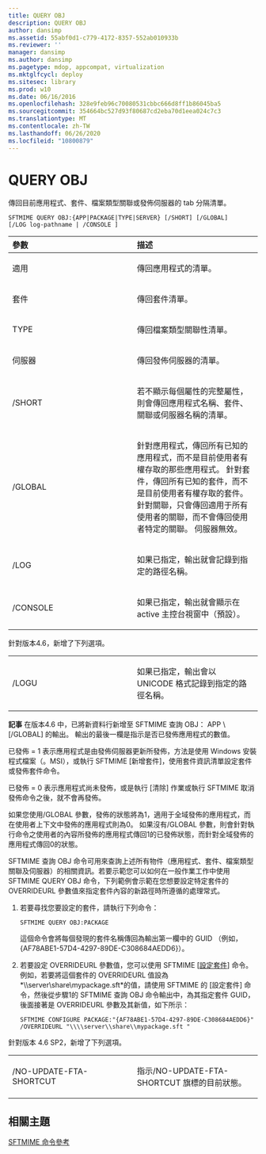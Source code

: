 ```yaml
---
title: QUERY OBJ
description: QUERY OBJ
author: dansimp
ms.assetid: 55abf0d1-c779-4172-8357-552ab010933b
ms.reviewer: ''
manager: dansimp
ms.author: dansimp
ms.pagetype: mdop, appcompat, virtualization
ms.mktglfcycl: deploy
ms.sitesec: library
ms.prod: w10
ms.date: 06/16/2016
ms.openlocfilehash: 328e9feb96c70080531cbbc666d8ff1b86045ba5
ms.sourcegitcommit: 354664bc527d93f80687cd2eba70d1eea024c7c3
ms.translationtype: MT
ms.contentlocale: zh-TW
ms.lasthandoff: 06/26/2020
ms.locfileid: "10800879"
---
```

# QUERY OBJ


傳回目前應用程式、套件、檔案類型關聯或發佈伺服器的 tab 分隔清單。

`SFTMIME QUERY OBJ:{APP|PACKAGE|TYPE|SERVER} [/SHORT] [/GLOBAL]                 [/LOG log-pathname | /CONSOLE ]`

<table>
<colgroup>
<col width="50%" />
<col width="50%" />
</colgroup>
<thead>
<tr class="header">
<th align="left">參數</th>
<th align="left">描述</th>
</tr>
</thead>
<tbody>
<tr class="odd">
<td align="left"><p>適用</p></td>
<td align="left"><p>傳回應用程式的清單。</p></td>
</tr>
<tr class="even">
<td align="left"><p>套件</p></td>
<td align="left"><p>傳回套件清單。</p></td>
</tr>
<tr class="odd">
<td align="left"><p>TYPE</p></td>
<td align="left"><p>傳回檔案類型關聯性清單。</p></td>
</tr>
<tr class="even">
<td align="left"><p>伺服器</p></td>
<td align="left"><p>傳回發佈伺服器的清單。</p></td>
</tr>
<tr class="odd">
<td align="left"><p>/SHORT</p></td>
<td align="left"><p>若不顯示每個屬性的完整屬性，則會傳回應用程式名稱、套件、關聯或伺服器名稱的清單。</p></td>
</tr>
<tr class="even">
<td align="left"><p>/GLOBAL</p></td>
<td align="left"><p>針對應用程式，傳回所有已知的應用程式，而不是目前使用者有權存取的那些應用程式。 針對套件，傳回所有已知的套件，而不是目前使用者有權存取的套件。 針對關聯，只會傳回適用于所有使用者的關聯，而不會傳回使用者特定的關聯。 伺服器無效。</p></td>
</tr>
<tr class="odd">
<td align="left"><p>/LOG</p></td>
<td align="left"><p>如果已指定，輸出就會記錄到指定的路徑名稱。</p></td>
</tr>
<tr class="even">
<td align="left"><p>/CONSOLE</p></td>
<td align="left"><p>如果已指定，輸出就會顯示在 active 主控台視窗中（預設）。</p></td>
</tr>
</tbody>
</table>

 

針對版本4.6，新增了下列選項。

<table>
<colgroup>
<col width="50%" />
<col width="50%" />
</colgroup>
<tbody>
<tr class="odd">
<td align="left"><p>/LOGU</p></td>
<td align="left"><p>如果已指定，輸出會以 UNICODE 格式記錄到指定的路徑名稱。</p></td>
</tr>
</tbody>
</table>

 

**記事** 在版本4.6 中，已將新資料行新增至 SFTMIME 查詢 OBJ： APP \ [/GLOBAL\] 的輸出。 輸出的最後一欄是指示是否已發佈應用程式的數值。

已發佈 = 1 表示應用程式是由發佈伺服器更新所發佈，方法是使用 Windows 安裝程式檔案（。MSI），或執行 SFTMIME [新增套件]，使用套件資訊清單設定套件或發佈套件命令。

已發佈 = 0 表示應用程式尚未發佈，或是執行 [清除] 作業或執行 SFTMIME 取消發佈命令之後，就不會再發佈。

如果您使用/GLOBAL 參數，發佈的狀態將為1，適用于全域發佈的應用程式，而在使用者上下文中發佈的應用程式則為0。 如果沒有/GLOBAL 參數，則會針對執行命令之使用者的內容所發佈的應用程式傳回1的已發佈狀態，而針對全域發佈的應用程式傳回0的狀態。

 

SFTMIME 查詢 OBJ 命令可用來查詢上述所有物件（應用程式、套件、檔案類型關聯及伺服器）的相關資訊。若要示範您可以如何在一般作業工作中使用 SFTMIME QUERY OBJ 命令，下列範例會示範在您想要設定特定套件的 OVERRIDEURL 參數值來指定套件內容的新路徑時所遵循的處理常式。 

1.  若要尋找您要設定的套件，請執行下列命令：

    `SFTMIME QUERY OBJ:PACKAGE`

    這個命令會將每個發現的套件名稱傳回為輸出第一欄中的 GUID （例如，{AF78ABE1-57D4-4297-89DE-C308684AEDD6}）。

2.  若要設定 OVERRIDEURL 參數值，您可以使用 SFTMIME [[設定套件](configure-package.md)] 命令。 例如，若要將這個套件的 OVERRIDEURL 值設為*\\\\server\\share\\mypackage.sft*的值，請使用 SFTMIME 的 [設定套件] 命令，然後從步驟1的 SFTMIME 查詢 OBJ 命令輸出中，為其指定套件 GUID，後面接著是 OVERRIDEURL 參數及其新值，如下所示：

    `SFTMIME CONFIGURE PACKAGE:"{AF78ABE1-57D4-4297-89DE-C308684AEDD6}" /OVERRIDEURL "\\\\server\\share\\mypackage.sft "`

針對版本 4.6 SP2，新增了下列選項。

<table>
<colgroup>
<col width="50%" />
<col width="50%" />
</colgroup>
<tbody>
<tr class="odd">
<td align="left"><p>/NO-UPDATE-FTA-SHORTCUT</p></td>
<td align="left"><p>指示/NO-UPDATE-FTA-SHORTCUT 旗標的目前狀態。</p></td>
</tr>
</tbody>
</table>

 

## 相關主題


[SFTMIME 命令參考](sftmime--command-reference.md)

 

 





